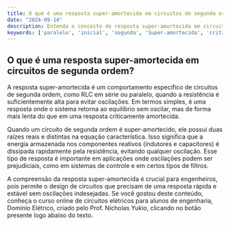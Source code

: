 ```yaml
---
title: O que é uma resposta super-amortecida em circuitos de segunda ordem?
date: "2024-09-14"
description: Entenda o conceito de resposta super-amortecida em circuitos de segunda ordem e sua importância em engenharia elétrica.
keywords: ['paralelo', 'inicial', 'segunda', 'Super-amortecida', 'criticamente', 'Exercício', 'Fonte']
---
```


## O que é uma resposta super-amortecida em circuitos de segunda ordem?

A resposta super-amortecida é um comportamento específico de circuitos de segunda ordem, como RLC em série ou paralelo, quando a resistência é suficientemente alta para evitar oscilações. Em termos simples, é uma resposta onde o sistema retorna ao equilíbrio sem oscilar, mas de forma mais lenta do que em uma resposta criticamente amortecida.

Quando um circuito de segunda ordem é super-amortecido, ele possui duas raízes reais e distintas na equação característica. Isso significa que a energia armazenada nos componentes reativos (indutores e capacitores) é dissipada rapidamente pela resistência, evitando qualquer oscilação. Esse tipo de resposta é importante em aplicações onde oscilações podem ser prejudiciais, como em sistemas de controle e em certos tipos de filtros.

A compreensão da resposta super-amortecida é crucial para engenheiros, pois permite o design de circuitos que precisam de uma resposta rápida e estável sem oscilações indesejadas. Se você gostou deste conteúdo, conheça o curso online de circuitos elétricos para alunos de engenharia, Domínio Elétrico, criado pelo Prof. Nicholas Yukio, clicando no botão presente logo abaixo do texto.